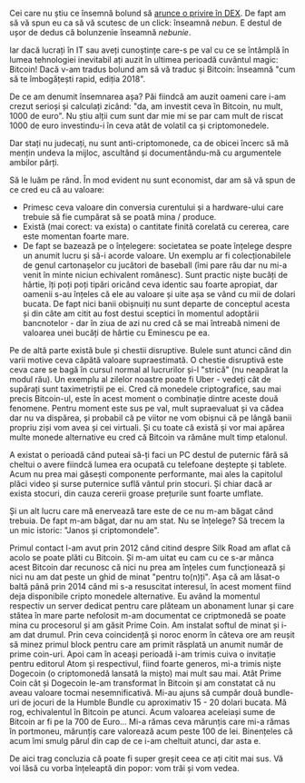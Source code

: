 Cei care nu știu ce însemnă bolund să [arunce o privire în DEX](https://dexonline.ro/definitie/bol%C3%A2nd). De fapt am să vă spun eu ca să vă scutesc de un click: înseamnă *nebun*. E destul de ușor de dedus că bolunzenie înseamnă *nebunie*.

Iar dacă lucrați în IT sau aveți cunoștințe care-s pe val cu ce se întâmplă în lumea tehnologiei inevitabil ați auzit în ultimea perioadă cuvântul magic: Bitcoin! Dacă v-am tradus bolund am să vă traduc și Bitcoin: înseamnă "cum să te îmbogățești rapid, ediția 2018".

De ce am denumit însemnarea așa? Păi fiindcă am auzit oameni care i-am crezut serioși și calculați zicând: "da, am investit ceva în Bitcoin, nu mult, 1000 de euro". Nu știu alții cum sunt dar mie mi se par cam mult de riscat 1000 de euro investindu-i în ceva atât de volatil ca și criptomonedele.

Dar stați nu judecați, nu sunt anti-criptomonede, ca de obicei încerc să mă mențin undeva la mijloc, ascultând și documentându-mă cu argumentele ambilor părți.

Să le luăm pe rând. În mod evident nu sunt economist, dar am să vă spun de ce cred eu că au valoare:

- Primesc ceva valoare din conversia curentului și a hardware-ului care trebuie să fie cumpărat să se poată mina / produce.
- Există (mai corect: va exista) o cantitate finită corelată cu cererea, care este momentan foarte mare.
- De fapt se bazează pe o înțelegere: societatea se poate înțelege despre un anumit lucru și să-i acorde valoare. Un exemplu ar fi colecționabilele de genul cartonașelor cu jucători de baseball (îmi pare rău dar nu mi-a venit în minte niciun echivalent românesc). Sunt practic niște bucăți de hârtie, îți poți poți tipări oricând ceva identic sau foarte apropiat, dar oamenii s-au înțeles că ele au valoare și uite așa se vând cu mii de dolari bucata. De fapt nici banii obișnuiți nu sunt departe de conceptul acesta și din câte am citit au fost destui sceptici în momentul adoptării bancnotelor - dar în ziua de azi nu cred că se mai întreabă nimeni de valoarea unei bucăți de hârtie cu Eminescu pe ea.

Pe de altă parte există bule și chestii disruptive. Bulele sunt atunci când din varii motive ceva căpătă valoare supraestimată. O chestie disruptivă este ceva care se bagă în cursul normal al lucrurilor și-l "strică" (nu neapărat la modul rău). Un exemplu al zilelor noastre poate fi Uber - vedeți cât de supărați sunt taximetriștii pe ei. Cred că monedele criptografice, sau mai precis Bitcoin-ul, este în acest moment o combinație dintre aceste două fenomene. Pentru moment este sus pe val, mult supraevaluat și va cădea dar nu va dispărea, și probabil că pe viitor ne vom obișnui că pe lângă banii propriu ziși vom avea și cei virtuali. Și cu toate că există și vor mai apărea multe monede alternative eu cred că Bitcoin va rămâne mult timp etalonul.

A existat o perioadă când puteai să-ți faci un PC destul de puternic fără să cheltui o avere fiindcă lumea era ocupată cu telefoane deștepte și tablete. Acum nu prea mai găsești componente performante, mai ales la capitolul plăci video și surse puternice suflă vântul prin stocuri. Și chiar dacă ar exista stocuri, din cauza cererii groase prețurile sunt foarte umflate.

Și un alt lucru care mă enervează tare este de ce nu m-am băgat când trebuia. De fapt m-am băgat, dar nu am stat. Nu se înțelege? Să trecem la un mic istoric: "Janos și criptomondele".

Primul contact l-am avut prin 2012 când citind despre Silk Road am aflat că acolo se poate plăti cu Bitcoin. Și m-am uitat eu cam cu ce s-ar mânca acest Bitcoin dar recunosc că nici nu prea am înțeles cum funcționează și nici nu am dat peste un ghid de minat "pentru to(n)ți". Așa că am lăsat-o baltă până prin 2014 când mi s-a resuscitat interesul, în acest moment fiind deja disponibile cripto monedele alternative. Eu având la momentul respectiv un server dedicat pentru care plăteam un abonament lunar și care stătea în mare parte nefolosit m-am documentat ce criptmonedă se poate mina cu procesorul și am găsit Prime Coin. Am instalat softul de minat și i-am dat drumul. Prin ceva coincidență și noroc enorm în câteva ore am reușit să minez primul block pentru care am primit răsplată un anumit număr de prime coin-uri. Apoi cam în aceași perioadă i-am trimis cuiva o invitație pentru editorul Atom și respectivul, fiind foarte generos, mi-a trimis niște Dogecoin (o criptomonedă lansată la mișto) mai mult sau mai. Atât Prime Coin cât și Dogecoin le-am transformat în Bitcoin și am constatat că nu aveau valoare tocmai nesemnificativă. Mi-au ajuns să cumpăr două bundle-uri de jocuri de la Humble Bundle cu aproximativ 15 - 20 dolari bucata. Mă rog, echivalentul în Bitcoin pe atunci. Acum valoarea aceleiași sume de Bitcoin ar fi pe la 700 de Euro... Mi-a rămas ceva mărunțis care mi-a rămas în portmoneu, mărunțiș care valorează acum peste 100 de lei. Binențeles că acum îmi smulg părul din cap de ce i-am cheltuit atunci, dar asta e.

De aici trag concluzia că poate fi super greșit ceea ce ați citit mai sus. Vă voi lăsă cu vorba înțeleaptă din popor: vom trăi și vom vedea.
